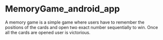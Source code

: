 # MemoryGame_android_app
A memory game is a simple game where users have to remember the positions of the cards and open two exact number sequentially to win. Once all the cards are opened user is victorious.
